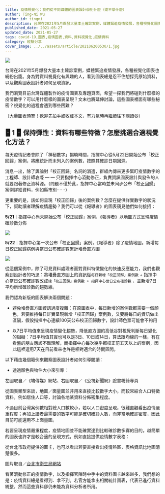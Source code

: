 ```yaml
---
title: 疫情視覺化：我們從不同媒體的圖表設計學到什麼（或不學什麼）
author: Ting-Ni Wu
author_id: tingni
description: 台灣在2021年5月爆發大量本土確診案例，媒體緊追疫情發展，各種視覺化圖表也紛紛出籠。身為對資料視覺化有興趣的人，看到圖表總是忍不住想探究原始資料，以及觀察圖表設計者如何呈現資訊。
published_date: 2021-05-27
updated_date: 2021-05-27
tags: covid-19,圖表,疫情圖表,資料,資料視覺化,疫情資料
category: 經驗分享
cover_image: ../../assets/article/202106200530/1.jpg
---
```


<script>
  import Img from '$lib/article/Img.svelte'
</script>

<Img type="cover" src="../../assets/article/202106200530/1.jpg"/>


台灣在2021年5月爆發大量本土確診案例，媒體緊追疫情發展，各種視覺化圖表也紛紛出籠。身為對資料視覺化有興趣的人，看到圖表總是忍不住想探究原始資料，以及觀察圖表設計者如何呈現資訊。

我們瀏覽目前台灣媒體製作的疫情圖表及專題頁面，希望一探我們將碰到什麼樣的疫情數字？可以用什麼樣的圖表呈現？文末也將延伸討論，這些圖表裡面有哪些秘密？視覺化的過程會遇到哪些困難？

（大量圖表預警！歡迎先拍手或收藏本文，有力氣時再繼續往下閱讀😆）

## 🁢 1 🁢 保持彈性：資料有哪些特徵？怎麼挑選合適視覺化方法？

每天疫情記者會除了「神秘數字」揭曉時間，指揮中心從5月22日開始公布「校正回歸」案例，將應統計而未列入的案例數，按照其確診日期回溯。

消息一出，除了輿論對「校正回歸」名詞的消遣，群組內傳來更多緊盯疫情數字的工程師、設計師哀嚎 — — 只要指揮中心滾動修正，負責資訊圖表設計與發佈的人就要跟著修正資料源。（問題不僅於此，指揮中心當時並未同步公布「校正回歸」案例詳細資料，例如縣市別⋯⋯）

更重要的是，該如何呈現「校正回歸」後的案例數？怎麼在提供詳實數字的狀況下，幫助讀者理解疫情趨勢？我們可以從《報導者》的圖表窺見他們如何接招：

**5/21**｜指揮中心尚未開始公布「校正回歸」案例，《報導者》以地圖方式呈現疫情確診數分佈

<Img src="../../assets/article/202106200530/2.jpg" note="圖片取自／《報導者》臉書粉絲專頁"/>

**5/22**｜指揮中心第一次公布「校正回歸」案例，《報導者》除了疫情地圖，新增每日校正回歸病例與當日公布確診數累計堆疊直方圖

<Img src="../../assets/article/202106200530/3.png"/>


從這個案例中，除了可見資料處理者面對資料特徵變化的快速反應能力，我們也觀察到設計者的巧思：將堆疊直方圖上的資訊從`每日新增「校正回歸」案例數` + 指揮中心當日公布確診數改成`總「校正回歸」案例數 + 指揮中心當日公布確診數` ，並新增7日平均新增確診數的趨勢線。

我們認為新版的圖表解決兩個問題：

* 避免堆疊直方圖資訊過度複雜：在原圖表中，每日新增的案例數都需要一個顏色，若要維持每日詳實呈現新增「校正回歸」案例數，又要將每日的資訊做出區隔，假設指揮中心連續100天公布校正回歸數字，設計師色票可能會不夠用

* 以7日平均值來呈現疫情變化趨勢，降低直方圖的高低谷對視覺判斷每日變化的阻礙：7日平均值其實也可以是3日、10日或14日，算法跟均線的一樣，有在看盤的朋友應該不難理解，而指揮中心每次幾乎都校正前五天以上的案例，因此這裡選用7天在目前看來也許是相對適合的時間區間。

以下藉由幾個範例來觀察圖表設計者如何引導閱讀：

* 透過顏色與物件大小來引導：

<Img type="side-by-side" srcRight="../../assets/article/202106200530/4-left.png" srcLeft="../../assets/article/202106200530/4-right.png">左圖取自／《端傳媒》網站、右圖取自／《公視新聞網》臉書粉絲專頁</Img>


從圖表類型來談，地圖／面量圖並非用來直接比較數字大小，而較常結合人口特徵資料，例如居住人口等，討論各地某資料分佈密集程度。

不過目前台灣案例數相對總人口數較小，若以人口密度呈現，很難直觀看出疫情嚴重程度；再加上讀者最需要的數字可能是確切確診人數，而非當地確診密度，因此目前可能還用不上面量圖。

若要呈現疫情嚴重程度，疫情地圖並不能確實達到比較確診數多寡的目的，越簡單的圖表也許才是較合適的呈現方式，例如直接提供疫情數字表格：

從台北市政府提供的圖卡，也可以看出若要直接看出疫情熱區，表格資訊比地圖清楚很多。

<Img type="side-by-side" srcLeft="../../assets/article/202106200530/5-left.jpg" srcRight="../../assets/article/202106200530/5-right.jpg">圖片取自／<a href="https://www.google.com">台北市衛生局網站</a></Img>

看著滾動修正的疫情數字，以及指揮官陳時中手中的資料圖卡越來越多，我們想的是：疫情資料總是看得到、拿不到。若官方能拿出相關統計圖表，代表已進行資料統整，然而這些資料卻仍未能為資料分析者所用。
